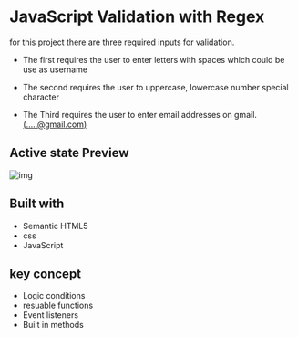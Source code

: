 # JavaScript Validation with Regex

for this project there are three required inputs for validation.

- The first requires the user to enter letters with spaces which could be use as username

- The second requires the user to  uppercase, lowercase number special character

- The Third requires the user to enter email addresses on gmail. [(.....@gmail.com)](@gmail.com)
  
## Active state Preview

![img](/js-validation/img/Screen%20Shot%202021-12-26%20at%205.01.38%20PM.png)  

## Built with

- Semantic HTML5
- css
- JavaScript

## key concept

- Logic conditions
- resuable functions
- Event listeners
- Built in methods